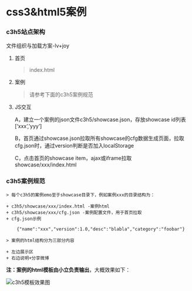 css3&html5案例
==============

### c3h5站点架构

文件组织与加载方案-lv+joy

1. 首页

	> index.html

2. 案例

	> 请参考下面的c3h5案例规范

3. JS交互

	A，建立一个案例的json文件c3h5/showcase.json，存放showcase id列表
	[‘xxx’,’yyy’]

	B，首页通过showcase.json拉取所有showcase的cfg数据生成页面，拉取cfg.json时，通过version判断是否加入localStorage

	C，点击首页的showcase item，ajax或iframe拉取showcase/xxx/index.html


### c3h5案例规范

	> 每个c3h5的案例emo至于showcase目录下，例如案例xxx的目录结构为：

	+ c3h5/showcase/xxx/index.html -案例html
	+ c3h5/showcase/xxx/cfg.json -案例配置文件，用于首页拉取
	+ cfg.json示例

		{"name":"xxx","version":1.0,"desc":"blabla","category":"foobar"}

	> 案例的html结构分为三部分内容

	+ 左边展示区
	+ 右边说明+分享微博

**注：案例的html模板由小立负责输出**，大概效果如下：

![c3h5模板效果图](http://oxox.io/c3h5/img/showcase_tpl.jpg "c3h5模板效果图")
